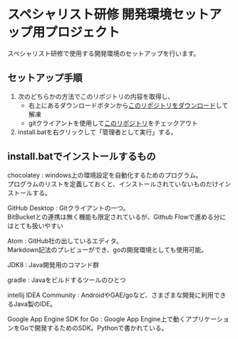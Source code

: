 # スペシャリスト研修 開発環境セットアップ用プロジェクト

スペシャリスト研修で使用する開発環境のセットアップを行います。

## セットアップ手順

1. 次のどちらかの方法でこのリポジトリの内容を取得し、
    * 右上にあるダウンロードボタンから[このリポジトリをダウンロード](https://github.com/nichiwa-specialist/env/archive/master.zip)して解凍
    * gitクライアントを使用して[このリポジトリ](https://github.com/nichiwa-specialist/env.git)をチェックアウト
0. install.batを右クリックして「管理者として実行」する。

## install.batでインストールするもの

chocolatey
: windows上の環境設定を自動化するためのプログラム。  
  プログラムのリストを定義しておくと、インストールされていないものだけインストールする。

GitHub Desktop
: Gitクライアントの一つ。  
  BitBucketとの連携は無く機能も限定されているが、Github Flowで進める分にはとても扱いやすい

Atom
: GitHub社の出しているエディタ。  
  Markdown記法のプレビューができ、goの開発環境としても使用可能。

JDK8
: Java開発用のコマンド群

gradle
: Javaをビルドするツールのひとつ

intellij IDEA Community
: AndroidやGAE/goなど、さまざまな開発に利用できるJava製のIDE。

Google App Engine SDK for Go
: Google App Engine上で動くアプリケーションをGoで開発するためのSDK。Pythonで書かれている。
